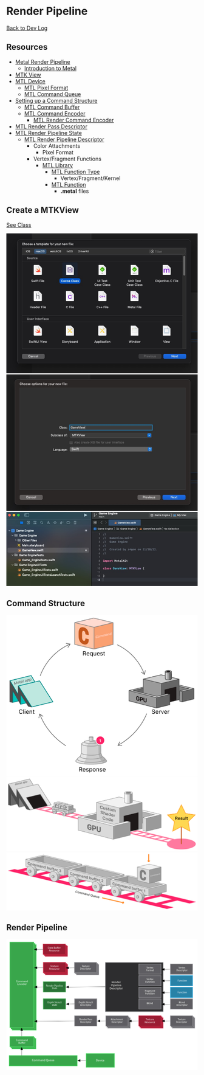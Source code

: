 # Render Pipeline

[Back to Dev Log](../README.md)

## Resources

- [Metal Render Pipeline](https://developer.apple.com/documentation/metal/using_a_render_pipeline_to_render_primitives)
  - [Introduction to Metal](https://lcellentani.github.io/post/metal_introduction/)
- [MTK View](https://developer.apple.com/documentation/metalkit/mtkview)
- [MTL Device](https://developer.apple.com/documentation/metal/mtldevice)
  - [MTL Pixel Format](https://developer.apple.com/documentation/metal/mtlpixelformat)
  - [MTL Command Queue](https://developer.apple.com/documentation/metal/mtlcommandqueue)
- [Setting up a Command Structure](https://developer.apple.com/documentation/metal/gpu_devices_and_work_submission/setting_up_a_command_structure)
  - [MTL Command Buffer](https://developer.apple.com/documentation/metal/mtlcommandbuffer)
  - [MTL Command Encoder](https://developer.apple.com/documentation/metal/mtlcommandencoder)
    - [MTL Render Command Encoder](https://developer.apple.com/documentation/metal/mtlrendercommandencoder)
- [MTL Render Pass Descriptor](https://developer.apple.com/documentation/metal/mtlrenderpassdescriptor)
- [MTL Render Pipeline State](https://developer.apple.com/documentation/metal/mtlrenderpipelinestate)
  - [MTL Render Pipeline Descriptor](https://developer.apple.com/documentation/metal/mtlrenderpipelinedescriptor)
    - Color Attachments
      - Pixel Format
    - Vertex/Fragment Functions
      - [MTL Library](https://developer.apple.com/documentation/metal/mtllibrary)
        - [MTL Function Type](https://developer.apple.com/documentation/metal/mtlfunctiontype)
          - Vertex/Fragment/Kernel
        - [MTL Function](https://developer.apple.com/documentation/metal/mtlfunction)
          - **.metal** files

## Create a MTKView

[See Class](../../Game%20Engine/GameView.swift)

![Picture](1.jpg)
![Picture](2.jpg)
![Picture](3.jpg)

## Command Structure

![Picture](4.png)
![Picture](5.png)
![Picture](6.png)

## Render Pipeline

![Picture](7.jpg)
